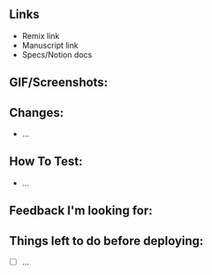 ## Links
* Remix link
* Manuscript link
* Specs/Notion docs

## GIF/Screenshots:

## Changes:
* ...

## How To Test:
* ...

## Feedback I'm looking for:

## Things left to do before deploying:
- [ ] ...
